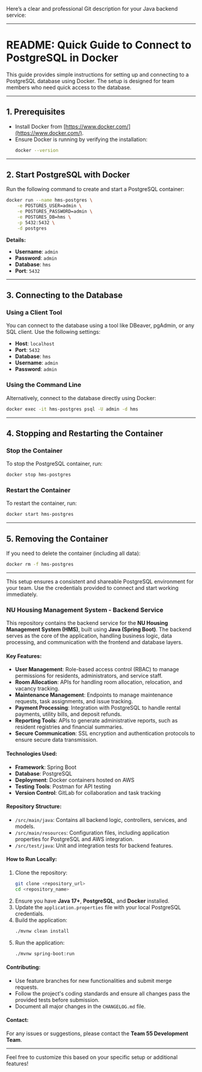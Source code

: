 Here’s a clear and professional Git description for your Java backend service:

---
# README: Quick Guide to Connect to PostgreSQL in Docker

This guide provides simple instructions for setting up and connecting to a PostgreSQL database using Docker. The setup is designed for team members who need quick access to the database.

---

## **1. Prerequisites**
- Install Docker from [https://www.docker.com/](https://www.docker.com/).
- Ensure Docker is running by verifying the installation:
  ```bash
  docker --version
  ```

---

## **2. Start PostgreSQL with Docker**
Run the following command to create and start a PostgreSQL container:

```bash
docker run --name hms-postgres \
    -e POSTGRES_USER=admin \
    -e POSTGRES_PASSWORD=admin \
    -e POSTGRES_DB=hms \
    -p 5432:5432 \
    -d postgres
```

**Details:**
- **Username**: `admin`
- **Password**: `admin`
- **Database**: `hms`
- **Port**: `5432`

---

## **3. Connecting to the Database**

### **Using a Client Tool**
You can connect to the database using a tool like DBeaver, pgAdmin, or any SQL client. Use the following settings:
- **Host**: `localhost`
- **Port**: `5432`
- **Database**: `hms`
- **Username**: `admin`
- **Password**: `admin`

### **Using the Command Line**
Alternatively, connect to the database directly using Docker:
```bash
docker exec -it hms-postgres psql -U admin -d hms
```

---

## **4. Stopping and Restarting the Container**

### **Stop the Container**
To stop the PostgreSQL container, run:
```bash
docker stop hms-postgres
```

### **Restart the Container**
To restart the container, run:
```bash
docker start hms-postgres
```

---

## **5. Removing the Container**
If you need to delete the container (including all data):
```bash
docker rm -f hms-postgres
```

---

This setup ensures a consistent and shareable PostgreSQL environment for your team. Use the credentials provided to connect and start working immediately.


### **NU Housing Management System - Backend Service**

This repository contains the backend service for the **NU Housing Management System (HMS)**, built using **Java (Spring Boot)**. The backend serves as the core of the application, handling business logic, data processing, and communication with the frontend and database layers. 

#### **Key Features:**
- **User Management**: Role-based access control (RBAC) to manage permissions for residents, administrators, and service staff.
- **Room Allocation**: APIs for handling room allocation, relocation, and vacancy tracking.
- **Maintenance Management**: Endpoints to manage maintenance requests, task assignments, and issue tracking.
- **Payment Processing**: Integration with PostgreSQL to handle rental payments, utility bills, and deposit refunds.
- **Reporting Tools**: APIs to generate administrative reports, such as resident registries and financial summaries.
- **Secure Communication**: SSL encryption and authentication protocols to ensure secure data transmission.

#### **Technologies Used:**
- **Framework**: Spring Boot
- **Database**: PostgreSQL
- **Deployment**: Docker containers hosted on AWS
- **Testing Tools**: Postman for API testing
- **Version Control**: GitLab for collaboration and task tracking

#### **Repository Structure:**
- `/src/main/java`: Contains all backend logic, controllers, services, and models.
- `/src/main/resources`: Configuration files, including application properties for PostgreSQL and AWS integration.
- `/src/test/java`: Unit and integration tests for backend features.

#### **How to Run Locally:**
1. Clone the repository:  
   ```bash
   git clone <repository_url>
   cd <repository_name>
   ```
2. Ensure you have **Java 17+**, **PostgreSQL**, and **Docker** installed.
3. Update the `application.properties` file with your local PostgreSQL credentials.
4. Build the application:  
   ```bash
   ./mvnw clean install
   ```
5. Run the application:  
   ```bash
   ./mvnw spring-boot:run
   ```

#### **Contributing:**
- Use feature branches for new functionalities and submit merge requests.
- Follow the project's coding standards and ensure all changes pass the provided tests before submission.
- Document all major changes in the `CHANGELOG.md` file.

#### **Contact:**
For any issues or suggestions, please contact the **Team 55 Development Team**.

---

Feel free to customize this based on your specific setup or additional features!
